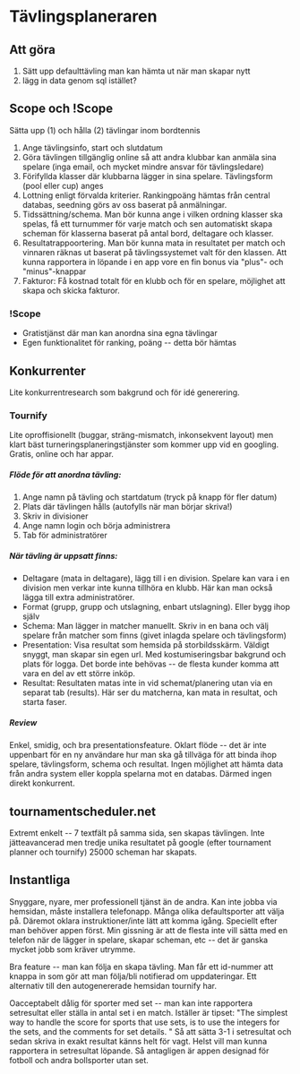 # Tävlingsplaneraren

## Att göra
1. Sätt upp defaulttävling man kan hämta ut när man skapar nytt
2. lägg in data genom sql istället?

## Scope och !Scope
Sätta upp (1) och hålla (2) tävlingar inom bordtennis
1. Ange tävlingsinfo, start och slutdatum
2. Göra tävlingen tillgänglig online så att andra klubbar kan anmäla sina spelare (inga email, och mycket mindre ansvar för tävlingsledare)
3. Förifyllda klasser där klubbarna lägger in sina spelare. Tävlingsform (pool eller cup) anges
4. Lottning enligt förvalda kriterier. Rankingpoäng hämtas från central databas, seedning görs av oss baserat på anmälningar.
5. Tidssättning/schema. Man bör kunna ange i vilken ordning klasser ska spelas, få ett turnummer för varje match och sen automatiskt skapa scheman för klasserna baserat på antal bord, deltagare och klasser.
6. Resultatrappoortering. Man bör kunna mata in resultatet per match och vinnaren räknas ut baserat på tävlingssystemet valt för den klassen. Att kunna rapportera in löpande i en app vore en fin bonus via "plus"- och "minus"-knappar
7. Fakturor: Få kostnad totalt för en klubb och för en spelare, möjlighet att skapa och skicka fakturor. 

### !Scope
-  Gratistjänst där man kan anordna sina egna tävlingar
- Egen funktionalitet för ranking, poäng -- detta bör hämtas


##

## Konkurrenter
Lite konkurrentresearch som bakgrund och för idé generering.


### Tournify

Lite oproffisionellt (buggar, sträng-mismatch, inkonsekvent layout) men klart bäst turneringsplaneringstjänster som kommer upp vid en googling. Gratis, online och har appar.

##### Flöde för att anordna tävling:
1. Ange namn på tävling och startdatum (tryck på knapp för fler datum)
2. Plats där tävlingen hålls (autofylls när man börjar skriva!)
3. Skriv in divisioner
4. Ange namn login och börja administrera
5. Tab för administratörer

##### När tävling är uppsatt finns:
- Deltagare (mata in deltagare), lägg till i en division. Spelare kan vara i en division men verkar inte kunna tillhöra en klubb. Här kan man också lägga till extra administratörer.
- Format (grupp, grupp och utslagning, enbart utslagning). Eller bygg ihop själv
- Schema: Man lägger in matcher manuellt. Skriv in en bana och välj spelare från matcher som finns (givet inlagda spelare och tävlingsform)
- Presentation: Visa resultat som hemsida på storbildsskärm. Väldigt snyggt, man skapar sin egen url. Med kostumiseringsbar bakgrund och plats för logga. Det borde inte behövas -- de flesta kunder komma att vara en del av ett större inköp.
- Resultat: Resultaten matas inte in vid schemat/planering utan via en separat tab (results). Här ser du matcherna, kan mata in resultat, och starta faser.

##### Review
Enkel, smidig, och bra presentationsfeature. Oklart flöde -- det är inte uppenbart för en ny användare hur man ska gå tillväga för att binda ihop spelare, tävlingsform, schema och resultat.
Ingen möjlighet att hämta data från andra system eller koppla spelarna mot en databas. Därmed ingen direkt konkurrent.

## tournamentscheduler.net

Extremt enkelt -- 7 textfält på samma sida, sen skapas tävlingen.
Inte jätteavancerad men tredje unika resultatet på google (efter tournament planner och tournify)
25000 scheman har skapats.

## Instantliga
Snyggare, nyare, mer professionell tjänst än de andra. Kan inte jobba via hemsidan, måste installera telefonapp.
Många olika defaultsporter att välja på. Däremot oklara instruktioner/inte lätt att komma igång. Speciellt efter man behöver appen först.
Min gissning är att de flesta inte vill sätta med en telefon när de lägger in spelare, skapar scheman, etc -- det är ganska mycket jobb som kräver utrymme.

Bra feature -- man kan följa en skapa tävling. Man får ett id-nummer att knappa in som gör att man följa/bli notifierad om uppdateringar. Ett alternativ till den autogenererade hemsidan tournify har.

Oacceptabelt dålig för sporter med set -- man kan inte rapportera setresultat eller ställa in antal set i en match. Iställer är tipset:
"The simplest way to handle the score for sports that use sets, is to use the integers for the sets, and the comments for set details. "
Så att sätta 3-1 i setresultat och sedan skriva in exakt resultat känns helt för vagt. Helst vill man kunna rapportera in setresultat löpande. Så antagligen är appen designad för fotboll och andra bollsporter utan set.  